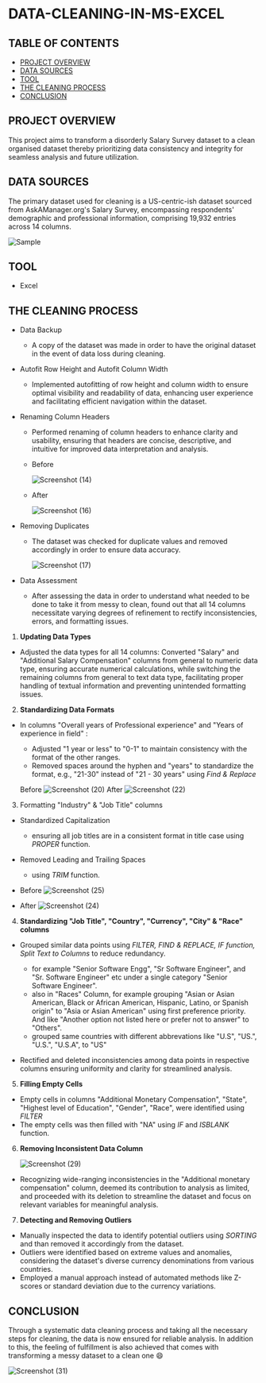 # DATA-CLEANING-IN-MS-EXCEL

## TABLE OF CONTENTS

- [PROJECT OVERVIEW](#project-overview)
- [DATA SOURCES](#data-sources)
- [TOOL](#tool)
- [THE CLEANING PROCESS](#the-cleaning-process)
- [CONCLUSION](#conclusion)

## PROJECT OVERVIEW

This project aims to transform a disorderly Salary Survey dataset to a clean organised dataset thereby prioritizing data consistency and integrity for seamless analysis and future utilization.

## DATA SOURCES

The primary dataset used for cleaning is a US-centric-ish dataset sourced from AskAManager.org's Salary Survey,  encompassing respondents' demographic and professional information, comprising 19,932 entries across 14 columns.

![Sample](https://github.com/Abhi47-kr/Data-Cleaning-in-MS-Excel/assets/168676103/f864341a-bb5b-4698-a833-587eb20b7434)

## TOOL

- Excel

## THE CLEANING PROCESS

- Data Backup
  - A copy of the dataset was made in order to have the original dataset in the event of data loss during cleaning.

- Autofit Row Height and Autofit Column Width
  - Implemented autofitting of row height and column width to ensure optimal visibility and readability of data, enhancing user experience and facilitating efficient navigation within the dataset.
 
- Renaming Column Headers
  - Performed renaming of column headers to enhance clarity and usability, ensuring that headers are concise, descriptive, and intuitive for improved data interpretation and analysis.
  - Before
    
     ![Screenshot (14)](https://github.com/Abhi47-kr/Data-Cleaning-in-MS-Excel/assets/168676103/13c837d3-a2e6-4d4a-9c48-2aed9b4fbd68)

  - After
    
     ![Screenshot (16)](https://github.com/Abhi47-kr/Data-Cleaning-in-MS-Excel/assets/168676103/5b732eba-632a-4937-9536-bae8af8a9913)

- Removing Duplicates
  - The dataset was checked for duplicate values and removed accordingly in order to ensure data accuracy.

    ![Screenshot (17)](https://github.com/Abhi47-kr/Data-Cleaning-in-MS-Excel/assets/168676103/6050c447-2c6c-4eb1-846f-e2a2978260d9)

- Data Assessment
  - After assessing the data in order to understand what needed to be done to take it from messy to clean, found out that all 14 columns necessitate varying degrees of refinement to rectify inconsistencies, errors, and formatting issues.

1. **Updating Data Types**
  - Adjusted the data types for all 14 columns: Converted "Salary" and "Additional Salary Compensation" columns from general to numeric data type, ensuring accurate numerical calculations, while switching the remaining columns from general to text data type, facilitating proper handling of textual information and preventing unintended formatting issues.
    

2. **Standardizing Data Formats**
  - In columns "Overall years of Professional experience" and "Years of experience in field" :
    - Adjusted "1 year or less" to "0-1" to maintain consistency with the format of the other ranges.
    - Removed spaces around the hyphen and "years" to standardize the format, e.g., "21-30" instead of "21 - 30 years" using *Find & Replace*
      
     Before   ![Screenshot (20)](https://github.com/Abhi47-kr/Data-Cleaning-in-MS-Excel/assets/168676103/0c72db82-ce50-48cf-b72e-0c7b1b49bfea)     After   ![Screenshot (22)](https://github.com/Abhi47-kr/Data-Cleaning-in-MS-Excel/assets/168676103/7128703d-3c1f-4b83-af21-518adcbf8b3d)
    

3. Formatting "Industry" & "Job Title" columns
  - Standardized Capitalization
    - ensuring all job titles are in a consistent format in title case using *PROPER* function.
  - Removed Leading and Trailing Spaces
    - using *TRIM* function.
      
 - Before ![Screenshot (25)](https://github.com/Abhi47-kr/Data-Cleaning-in-MS-Excel/assets/168676103/136f010c-9276-4e5b-9cd6-bd450330d1b3)
 - After ![Screenshot (24)](https://github.com/Abhi47-kr/Data-Cleaning-in-MS-Excel/assets/168676103/93840ca8-3d10-4a1e-a070-e79184b6c271)


4. **Standardizing "Job Title", "Country", "Currency", "City" & "Race" columns**
  - Grouped similar data points using *FILTER, FIND & REPLACE, IF function, Split Text to Columns* to reduce redundancy.
    - for example "Senior Software Engg", "Sr Software Engineer", and "Sr. Software Engineer" etc under a single category "Senior Software Engineer".
    - also in "Races" Column, for example grouping "Asian or Asian American, Black or African American, Hispanic, Latino, or Spanish origin" to "Asia or Asian American" using first preference priority. And like "Another option not listed here or prefer not to answer" to "Others".
    - grouped same countries with different abbrevations like "U.S", "US.", "U.S.", "U.S.A", to "US"

  - Rectified and deleted inconsistencies among data points in respective columns ensuring uniformity and clarity for streamlined analysis.

    
5. **Filling Empty Cells**
  - Empty cells in columns "Additional Monetary Compensation", "State", "Highest level of Education", "Gender", "Race", were identified using *FILTER*
  - The empty cells was then filled with "NA" using *IF* and *ISBLANK* function.


6. **Removing Inconsistent Data Column**

   ![Screenshot (29)](https://github.com/Abhi47-kr/Data-Cleaning-in-MS-Excel/assets/168676103/715455d6-6fc3-4925-a47f-52cfb44fe0f9)
   
  - Recognizing wide-ranging inconsistencies in the "Additional monetary compensation" column, deemed its contribution to analysis as limited, and proceeded with its deletion to streamline the dataset and focus on relevant variables for meaningful analysis.


7. **Detecting and Removing Outliers**
  - Manually inspected the data to identify potential outliers using *SORTING* and than removed it accordingly from the dataset.
   - Outliers were identified based on extreme values and anomalies, considering the dataset's diverse currency denominations from various countries.
   - Employed a manual approach instead of automated methods like Z-scores or standard deviation due to the currency variations.


## CONCLUSION

Through a systematic data cleaning process and taking all the necessary steps for cleaning, the data is now ensured for reliable analysis. In addition to this, the feeling of fulfillment is also achieved that comes with transforming a messy dataset to a clean one :smile:

     
  ![Screenshot (31)](https://github.com/Abhi47-kr/Data-Cleaning-in-MS-Excel/assets/168676103/c263d8d5-7344-4363-91ca-632d5ec4b899)

    
    

      







    
    













